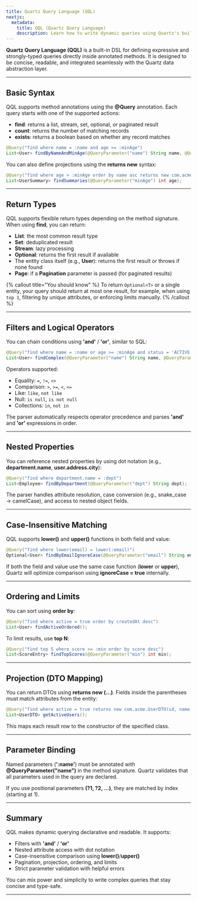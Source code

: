 ```yaml
---
title: Quartz Query Language (QQL)
nextjs:
  metadata:
    title: QQL (Quartz Query Language)
    description: Learn how to write dynamic queries using Quartz's built-in DSL, QQL.
---
```


**Quartz Query Language (QQL)** is a built-in DSL for defining expressive and strongly-typed 
queries directly inside annotated methods. It is designed to be concise, readable, and 
integrated seamlessly with the Quartz data abstraction layer.

---

## Basic Syntax

QQL supports method annotations using the **@Query** annotation. Each query starts with one of the supported actions:

* **find**: returns a list, stream, set, optional, or paginated result
* **count**: returns the number of matching records
* **exists**: returns a boolean based on whether any record matches

```java
@Query("find where name = :name and age >= :minAge")
List<User> findByNameAndMinAge(@QueryParameter("name") String name, @QueryParameter("minAge") int age);
```

You can also define projections using the **returns new** syntax:

```java
@Query("find where age > :minAge order by name asc returns new com.acme.UserSummary(id, name)")
List<UserSummary> findSummaries(@QueryParameter("minAge") int age);
```

---

## Return Types

QQL supports flexible return types depending on the method signature. When using **find**, you can return:

* **List<T>**: the most common result type
* **Set<T>**: deduplicated result
* **Stream<T>**: lazy processing
* **Optional<T>**: returns the first result if available
* The entity class itself (e.g., **User**): returns the first result or throws if none found
* **Page<T>**: if a **Pagination** parameter is passed (for paginated results)

{% callout title="You should know" %}
To return `Optional<T>` or a single entity, your query should return at most one result, for example, when using `top 1`, filtering by unique attributes, or enforcing limits manually.
{% /callout %}

---

## Filters and Logical Operators

You can chain conditions using **'and'** / **'or'**, similar to SQL:

```java
@Query("find where name = :name or age >= :minAge and status = 'ACTIVE'")
List<User> findComplex(@QueryParameter("name") String name, @QueryParameter("minAge") int age);
```

Operators supported:

* Equality: `=`, `!=`, `<>`
* Comparison: `>`, `>=`, `<`, `<=`
* Like: `like`, `not like`
* Null: `is null`, `is not null`
* Collections: `in`, `not in`

The parser automatically respects operator precedence and parses **'and'** and **'or'** expressions in order.

---

## Nested Properties

You can reference nested properties by using dot notation (e.g., **department.name**, **user.address.city**):

```java
@Query("find where department.name = :dept")
List<Employee> findByDepartment(@QueryParameter("dept") String dept);
```

The parser handles attribute resolution, case conversion (e.g., snake_case → camelCase), and access to nested object fields.

---

## Case-Insensitive Matching

QQL supports **lower()** and **upper()** functions in both field and value:

```java
@Query("find where lower(email) = lower(:email)")
Optional<User> findByEmailIgnoreCase(@QueryParameter("email") String email);
```

If both the field and value use the same case function (**lower** or **upper**), Quartz will optimize comparison using **ignoreCase = true** internally.

---

## Ordering and Limits

You can sort using **order by**:

```java
@Query("find where active = true order by createdAt desc")
List<User> findActiveOrdered();
```

To limit results, use **top N**:

```java
@Query("find top 5 where score >= :min order by score desc")
List<ScoreEntry> findTopScores(@QueryParameter("min") int min);
```

---

## Projection (DTO Mapping)

You can return DTOs using **returns new <FQCN>(...)**. Fields inside the parentheses must match attributes from the entity:

```java
@Query("find where active = true returns new com.acme.UserDTO(id, name)")
List<UserDTO> getActiveUsers();
```

This maps each result row to the constructor of the specified class.

---

## Parameter Binding

Named parameters (**':name'**) must be annotated with **@QueryParameter("name")** in the method signature. Quartz validates that all parameters used in the query are declared.

If you use positional parameters **(?1, ?2, ...)**, they are matched by index (starting at 1).

---

## Summary

QQL makes dynamic querying declarative and readable. It supports:

* Filters with **'and'** / **'or'**
* Nested attribute access with dot notation
* Case-insensitive comparison using **lower()**/**upper()**
* Pagination, projection, ordering, and limits
* Strict parameter validation with helpful errors

You can mix power and simplicity to write complex queries that stay concise and type-safe.

---